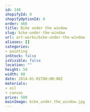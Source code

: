 ```yaml
---
id: 148
shopifyId: 0
shopifyOptionId: 0
order: 466
title: Bike under the window
slug: bike-under-the-window
url: art-works/bike-under-the-window
aliases: []
categories:
- painting
inStock: false
isVisible: false
location: ""
height: 50
width: 60
date: 2014-01-01T00:00:00Z
materials:
- oil
- canvas
price: 500
mainImage: bike_under_the_window.jpg
---
```

